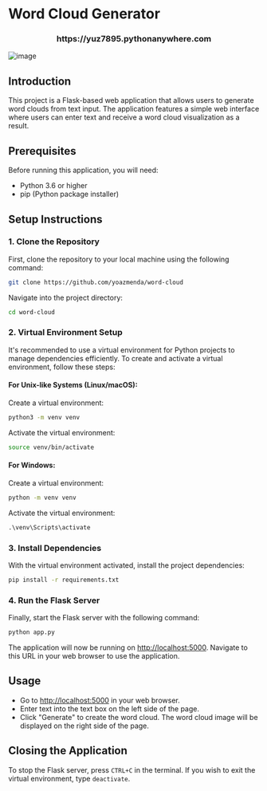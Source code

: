
# Word Cloud Generator

<h3 style="text-align: center;">https://yuz7895.pythonanywhere.com</h3>


![image](https://github.com/yoazmenda/word-cloud/assets/7403598/27720a18-037c-4ce8-9e32-93ee4e83055e)

## Introduction

This project is a Flask-based web application that allows users to generate word clouds from text input. The application features a simple web interface where users can enter text and receive a word cloud visualization as a result.

## Prerequisites

Before running this application, you will need:
- Python 3.6 or higher
- pip (Python package installer)

## Setup Instructions

### 1. Clone the Repository

First, clone the repository to your local machine using the following command:

```sh
git clone https://github.com/yoazmenda/word-cloud
```

Navigate into the project directory:

```sh
cd word-cloud
```

### 2. Virtual Environment Setup

It's recommended to use a virtual environment for Python projects to manage dependencies efficiently. To create and activate a virtual environment, follow these steps:

#### For Unix-like Systems (Linux/macOS):

Create a virtual environment:

```sh
python3 -m venv venv
```

Activate the virtual environment:

```sh
source venv/bin/activate
```

#### For Windows:

Create a virtual environment:

```cmd
python -m venv venv
```

Activate the virtual environment:

```cmd
.\venv\Scripts\activate
```

### 3. Install Dependencies

With the virtual environment activated, install the project dependencies:

```sh
pip install -r requirements.txt
```

### 4. Run the Flask Server

Finally, start the Flask server with the following command:

```sh
python app.py
```

The application will now be running on [http://localhost:5000](http://localhost:5000). Navigate to this URL in your web browser to use the application.

## Usage

- Go to [http://localhost:5000](http://localhost:5000) in your web browser.
- Enter text into the text box on the left side of the page.
- Click "Generate" to create the word cloud. The word cloud image will be displayed on the right side of the page.

## Closing the Application

To stop the Flask server, press `CTRL+C` in the terminal. If you wish to exit the virtual environment, type `deactivate`.

